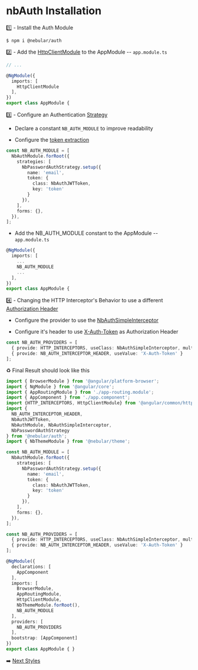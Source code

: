 # nbAuth Installation


:one: - Install the Auth Module

```
$ npm i @nebular/auth
```

:two: - Add the [HttpClientModule](https://akveo.github.io/nebular/docs/auth/installation#httpclientmodule) to the AppModule -- `app.module.ts`

```typescript
// ...

@NgModule({
  imports: [
    HttpClientModule
  ],
})
export class AppModule {
```

:three: - Configure an Authentication [Strategy](https://akveo.github.io/nebular/docs/auth/configuring-a-strategy#strategy)

* Declare a constant `NB_AUTH_MODULE` to improve readability 

* Configure the [token extraction](https://akveo.github.io/nebular/docs/auth/getting-user-token#configure-token-extraction)

```typescript
const NB_AUTH_MODULE = [
  NbAuthModule.forRoot({
    strategies: [
      NbPasswordAuthStrategy.setup({
        name: 'email',
        token: {
          class: NbAuthJWTToken,
          key: 'token'
        }
      }),
    ],
    forms: {},
  }),
];
```

 * Add the NB_AUTH_MODULE constant to the AppModule -- `app.module.ts`

```typescript
@NgModule({
  imports: [
    ...
    NB_AUTH_MODULE
    ...
  ],
})
export class AppModule {
```

:four: - Changing the HTTP Interceptor's Behavior to use a different [Authorization Header](https://developer.mozilla.org/en-US/docs/Web/HTTP/Headers/Authorization)

* Configure the provider to use the [NbAuthSimpleInterceptor](https://github.com/akveo/nebular/blob/master/src/framework/auth/services/interceptors/simple-interceptor.ts)

* Configure it's header to use [X-Auth-Token](https://stackoverflow.com/questions/39017297/what-is-difference-between-x-auth-token-vs-authorisation-headers-which-is-prefer) as Authorization Header

```typescript
const NB_AUTH_PROVIDERS = [
  { provide: HTTP_INTERCEPTORS, useClass: NbAuthSimpleInterceptor, multi: true },
  { provide: NB_AUTH_INTERCEPTOR_HEADER, useValue: 'X-Auth-Token' }
];
```

:recycle: Final Result should look like this

```typescript
import { BrowserModule } from '@angular/platform-browser';
import { NgModule } from '@angular/core';
import { AppRoutingModule } from './app-routing.module';
import { AppComponent } from './app.component';
import {HTTP_INTERCEPTORS, HttpClientModule} from '@angular/common/http';
import {
  NB_AUTH_INTERCEPTOR_HEADER,
  NbAuthJWTToken,
  NbAuthModule, NbAuthSimpleInterceptor,
  NbPasswordAuthStrategy
} from '@nebular/auth';
import { NbThemeModule } from '@nebular/theme';

const NB_AUTH_MODULE = [
  NbAuthModule.forRoot({
    strategies: [
      NbPasswordAuthStrategy.setup({
        name: 'email',
        token: {
          class: NbAuthJWTToken,
          key: 'token'
        }
      }),
    ],
    forms: {},
  }),
];

const NB_AUTH_PROVIDERS = [
  { provide: HTTP_INTERCEPTORS, useClass: NbAuthSimpleInterceptor, multi: true },
  { provide: NB_AUTH_INTERCEPTOR_HEADER, useValue: 'X-Auth-Token' }
];

@NgModule({
  declarations: [
    AppComponent
  ],
  imports: [
    BrowserModule,
    AppRoutingModule,
    HttpClientModule,
    NbThemeModule.forRoot(),
    NB_AUTH_MODULE
  ],
  providers: [
    NB_AUTH_PROVIDERS
  ],
  bootstrap: [AppComponent]
})
export class AppModule { }

```

:arrow_right: [Next Styles](./STYLES.md)
